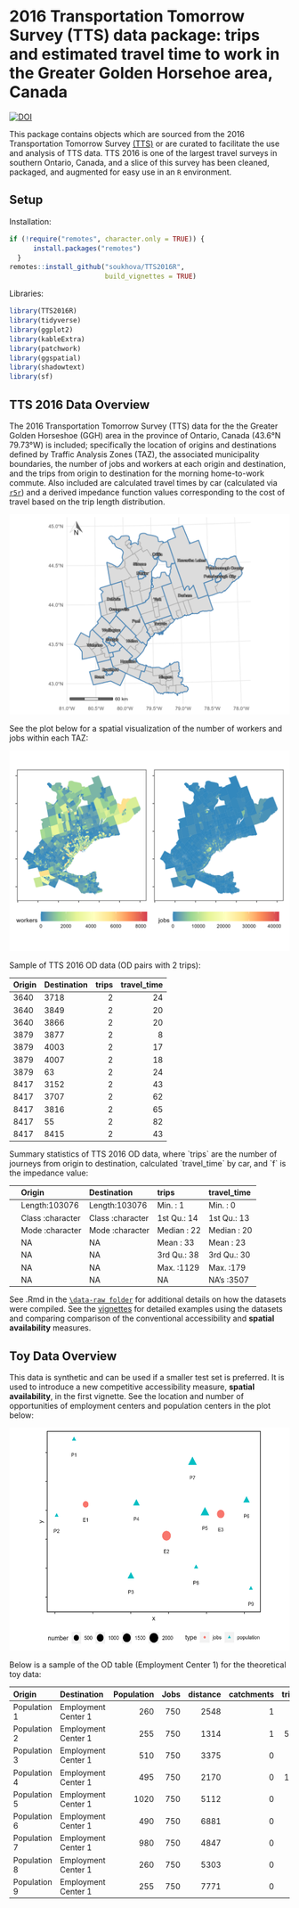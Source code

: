 
<!-- README.md is generated from README.Rmd. Please edit that file -->

# 2016 Transportation Tomorrow Survey (TTS) data package: trips and estimated travel time to work in the Greater Golden Horsehoe area, Canada

[![DOI](https://zenodo.org/badge/465815515.svg)](https://zenodo.org/badge/latestdoi/465815515)

This package contains objects which are sourced from the 2016
Transportation Tomorrow Survey
[(TTS)](http://dmg.utoronto.ca/survey-boundary-files) or are curated to
facilitate the use and analysis of TTS data. TTS 2016 is one of the
largest travel surveys in southern Ontario, Canada, and a slice of this
survey has been cleaned, packaged, and augmented for easy use in an `R`
environment.

<!-- badges: start -->
<!-- badges: end -->

## Setup

Installation:

``` r
if (!require("remotes", character.only = TRUE)) {
      install.packages("remotes")
  }
remotes::install_github("soukhova/TTS2016R",
                        build_vignettes = TRUE)
```

Libraries:

``` r
library(TTS2016R)
library(tidyverse)
library(ggplot2)
library(kableExtra)
library(patchwork)
library(ggspatial)
library(shadowtext)
library(sf)
```

## TTS 2016 Data Overview

The 2016 Transportation Tomorrow Survey (TTS) data for the the Greater
Golden Horseshoe (GGH) area in the province of Ontario, Canada (43.6°N
79.73°W) is included; specifically the location of origins and
destinations defined by Traffic Analysis Zones (TAZ), the associated
municipality boundaries, the number of jobs and workers at each origin
and destination, and the trips from origin to destination for the
morning home-to-work commute. Also included are calculated travel times
by car (calculated via [`r5r`](https://github.com/ipeaGIT/r5r)) and a
derived impedance function values corresponding to the cost of travel
based on the trip length distribution.

<img src="man/figures/TTS16-survey-area.png"  />

See the plot below for a spatial visualization of the number of workers
and jobs within each TAZ:

<img src="man/figures/tts-workers-jobs-plot.png"  />

Sample of TTS 2016 OD data (OD pairs with 2 trips):
<table>
<thead>
<tr>
<th style="text-align:left;">
Origin
</th>
<th style="text-align:left;">
Destination
</th>
<th style="text-align:right;">
trips
</th>
<th style="text-align:right;">
travel_time
</th>
</tr>
</thead>
<tbody>
<tr>
<td style="text-align:left;">
3640
</td>
<td style="text-align:left;">
3718
</td>
<td style="text-align:right;">
2
</td>
<td style="text-align:right;">
24
</td>
</tr>
<tr>
<td style="text-align:left;">
3640
</td>
<td style="text-align:left;">
3849
</td>
<td style="text-align:right;">
2
</td>
<td style="text-align:right;">
20
</td>
</tr>
<tr>
<td style="text-align:left;">
3640
</td>
<td style="text-align:left;">
3866
</td>
<td style="text-align:right;">
2
</td>
<td style="text-align:right;">
20
</td>
</tr>
<tr>
<td style="text-align:left;">
3879
</td>
<td style="text-align:left;">
3877
</td>
<td style="text-align:right;">
2
</td>
<td style="text-align:right;">
8
</td>
</tr>
<tr>
<td style="text-align:left;">
3879
</td>
<td style="text-align:left;">
4003
</td>
<td style="text-align:right;">
2
</td>
<td style="text-align:right;">
17
</td>
</tr>
<tr>
<td style="text-align:left;">
3879
</td>
<td style="text-align:left;">
4007
</td>
<td style="text-align:right;">
2
</td>
<td style="text-align:right;">
18
</td>
</tr>
<tr>
<td style="text-align:left;">
3879
</td>
<td style="text-align:left;">
63
</td>
<td style="text-align:right;">
2
</td>
<td style="text-align:right;">
24
</td>
</tr>
<tr>
<td style="text-align:left;">
8417
</td>
<td style="text-align:left;">
3152
</td>
<td style="text-align:right;">
2
</td>
<td style="text-align:right;">
43
</td>
</tr>
<tr>
<td style="text-align:left;">
8417
</td>
<td style="text-align:left;">
3707
</td>
<td style="text-align:right;">
2
</td>
<td style="text-align:right;">
62
</td>
</tr>
<tr>
<td style="text-align:left;">
8417
</td>
<td style="text-align:left;">
3816
</td>
<td style="text-align:right;">
2
</td>
<td style="text-align:right;">
65
</td>
</tr>
<tr>
<td style="text-align:left;">
8417
</td>
<td style="text-align:left;">
55
</td>
<td style="text-align:right;">
2
</td>
<td style="text-align:right;">
82
</td>
</tr>
<tr>
<td style="text-align:left;">
8417
</td>
<td style="text-align:left;">
8415
</td>
<td style="text-align:right;">
2
</td>
<td style="text-align:right;">
43
</td>
</tr>
</tbody>
</table>
Summary statistics of TTS 2016 OD data, where `trips` are the number of
journeys from origin to destination, calculated `travel_time` by car,
and `f` is the impedance value:
<table>
<thead>
<tr>
<th style="text-align:left;">
</th>
<th style="text-align:left;">
Origin
</th>
<th style="text-align:left;">
Destination
</th>
<th style="text-align:left;">
trips
</th>
<th style="text-align:left;">
travel_time
</th>
</tr>
</thead>
<tbody>
<tr>
<td style="text-align:left;">
</td>
<td style="text-align:left;">
Length:103076
</td>
<td style="text-align:left;">
Length:103076
</td>
<td style="text-align:left;">
Min. : 1
</td>
<td style="text-align:left;">
Min. : 0
</td>
</tr>
<tr>
<td style="text-align:left;">
</td>
<td style="text-align:left;">
Class :character
</td>
<td style="text-align:left;">
Class :character
</td>
<td style="text-align:left;">
1st Qu.: 14
</td>
<td style="text-align:left;">
1st Qu.: 13
</td>
</tr>
<tr>
<td style="text-align:left;">
</td>
<td style="text-align:left;">
Mode :character
</td>
<td style="text-align:left;">
Mode :character
</td>
<td style="text-align:left;">
Median : 22
</td>
<td style="text-align:left;">
Median : 20
</td>
</tr>
<tr>
<td style="text-align:left;">
</td>
<td style="text-align:left;">
NA
</td>
<td style="text-align:left;">
NA
</td>
<td style="text-align:left;">
Mean : 33
</td>
<td style="text-align:left;">
Mean : 23
</td>
</tr>
<tr>
<td style="text-align:left;">
</td>
<td style="text-align:left;">
NA
</td>
<td style="text-align:left;">
NA
</td>
<td style="text-align:left;">
3rd Qu.: 38
</td>
<td style="text-align:left;">
3rd Qu.: 30
</td>
</tr>
<tr>
<td style="text-align:left;">
</td>
<td style="text-align:left;">
NA
</td>
<td style="text-align:left;">
NA
</td>
<td style="text-align:left;">
Max. :1129
</td>
<td style="text-align:left;">
Max. :179
</td>
</tr>
<tr>
<td style="text-align:left;">
</td>
<td style="text-align:left;">
NA
</td>
<td style="text-align:left;">
NA
</td>
<td style="text-align:left;">
NA
</td>
<td style="text-align:left;">
NA’s :3507
</td>
</tr>
</tbody>
</table>

See .Rmd in the
[`\data-raw folder`](https://github.com/soukhova/TTS2016R/tree/master/data-raw)
for additional details on how the datasets were compiled. See the
[vignettes](https://soukhova.github.io/TTS2016R/index.html) for detailed
examples using the datasets and comparing comparison of the conventional
accessibility and **spatial availability** measures.

## Toy Data Overview

This data is synthetic and can be used if a smaller test set is
preferred. It is used to introduce a new competitive accessibility
measure, **spatial availability**, in the first vignette. See the
location and number of opportunities of employment centers and
population centers in the plot below:

<img src="man/figures/toy-plot.png" height="400"  />

Below is a sample of the OD table (Employment Center 1) for the
theoretical toy data:
<table>
<thead>
<tr>
<th style="text-align:left;">
Origin
</th>
<th style="text-align:left;">
Destination
</th>
<th style="text-align:right;">
Population
</th>
<th style="text-align:right;">
Jobs
</th>
<th style="text-align:right;">
distance
</th>
<th style="text-align:right;">
catchments
</th>
<th style="text-align:right;">
trips
</th>
</tr>
</thead>
<tbody>
<tr>
<td style="text-align:left;">
Population 1
</td>
<td style="text-align:left;">
Employment Center 1
</td>
<td style="text-align:right;">
260
</td>
<td style="text-align:right;">
750
</td>
<td style="text-align:right;">
2548
</td>
<td style="text-align:right;">
1
</td>
<td style="text-align:right;">
88
</td>
</tr>
<tr>
<td style="text-align:left;">
Population 2
</td>
<td style="text-align:left;">
Employment Center 1
</td>
<td style="text-align:right;">
255
</td>
<td style="text-align:right;">
750
</td>
<td style="text-align:right;">
1314
</td>
<td style="text-align:right;">
1
</td>
<td style="text-align:right;">
591
</td>
</tr>
<tr>
<td style="text-align:left;">
Population 3
</td>
<td style="text-align:left;">
Employment Center 1
</td>
<td style="text-align:right;">
510
</td>
<td style="text-align:right;">
750
</td>
<td style="text-align:right;">
3375
</td>
<td style="text-align:right;">
0
</td>
<td style="text-align:right;">
24
</td>
</tr>
<tr>
<td style="text-align:left;">
Population 4
</td>
<td style="text-align:left;">
Employment Center 1
</td>
<td style="text-align:right;">
495
</td>
<td style="text-align:right;">
750
</td>
<td style="text-align:right;">
2170
</td>
<td style="text-align:right;">
0
</td>
<td style="text-align:right;">
157
</td>
</tr>
<tr>
<td style="text-align:left;">
Population 5
</td>
<td style="text-align:left;">
Employment Center 1
</td>
<td style="text-align:right;">
1020
</td>
<td style="text-align:right;">
750
</td>
<td style="text-align:right;">
5112
</td>
<td style="text-align:right;">
0
</td>
<td style="text-align:right;">
2
</td>
</tr>
<tr>
<td style="text-align:left;">
Population 6
</td>
<td style="text-align:left;">
Employment Center 1
</td>
<td style="text-align:right;">
490
</td>
<td style="text-align:right;">
750
</td>
<td style="text-align:right;">
6881
</td>
<td style="text-align:right;">
0
</td>
<td style="text-align:right;">
1
</td>
</tr>
<tr>
<td style="text-align:left;">
Population 7
</td>
<td style="text-align:left;">
Employment Center 1
</td>
<td style="text-align:right;">
980
</td>
<td style="text-align:right;">
750
</td>
<td style="text-align:right;">
4847
</td>
<td style="text-align:right;">
0
</td>
<td style="text-align:right;">
3
</td>
</tr>
<tr>
<td style="text-align:left;">
Population 8
</td>
<td style="text-align:left;">
Employment Center 1
</td>
<td style="text-align:right;">
260
</td>
<td style="text-align:right;">
750
</td>
<td style="text-align:right;">
5303
</td>
<td style="text-align:right;">
0
</td>
<td style="text-align:right;">
1
</td>
</tr>
<tr>
<td style="text-align:left;">
Population 9
</td>
<td style="text-align:left;">
Employment Center 1
</td>
<td style="text-align:right;">
255
</td>
<td style="text-align:right;">
750
</td>
<td style="text-align:right;">
7771
</td>
<td style="text-align:right;">
0
</td>
<td style="text-align:right;">
0
</td>
</tr>
</tbody>
</table>
